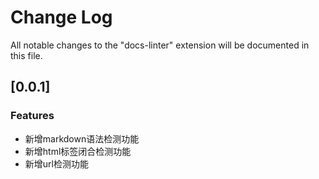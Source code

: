 # Change Log

All notable changes to the "docs-linter" extension will be documented in this file.

## [0.0.1]
### Features

- 新增markdown语法检测功能
- 新增html标签闭合检测功能
- 新增url检测功能